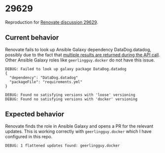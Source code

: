# 29629

Reproduction for [Renovate discussion 29629](https://github.com/renovatebot/renovate/discussions/29629).

## Current behavior

Renovate fails to look up Ansible Galaxy dependency DataDog.datadog, possibly due to the fact that [multiple results are returned during the API call](https://galaxy.ansible.com/api/v1/roles/?owner__username=DataDog&name=datadog). Other Ansible Galaxy roles like `geerlingguy.docker` do not have this issue.

```
DEBUG: Failed to look up galaxy package DataDog.datadog
{
  "dependency": "DataDog.datadog"
  "packageFile": "requirements.yml"
}

DEBUG: Found no satisfying versions with 'loose' versioning
DEBUG: Found no satisfying versions with 'docker' versioning
```

## Expected behavior

Renovate finds the role in Ansible Galaxy and opens a PR for the relevant updates. This is working correctly with `geerlingguy.docker` which I have configured in this repo.


```
DEBUG: 1 flattened updates found: geerlingguy.docker
```
